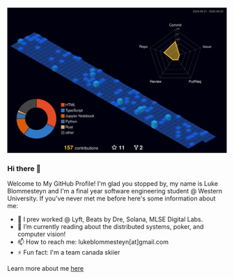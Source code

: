 ![3D Profile](profile-3d-contrib/profile-night-view.svg)
### Hi there 👋

Welcome to My GitHub Profile! I'm glad you stopped by, my name is Luke Blommesteyn and I'm a final year software engineering student @ Western University. If you've never met me before here's some information about me:

- 🔭 I prev worked @ Lyft, Beats by Dre, Solana, MLSE Digital Labs.
- 🌱 I’m currently reading about the distributed systems, poker, and computer vision!
- 📫 How to reach me: lukeblommesteyn[at]gmail.com
- ⚡ Fun fact: I'm a team canada skiier

Learn more about me [here](https://lblommesteyn.vercel.app)

